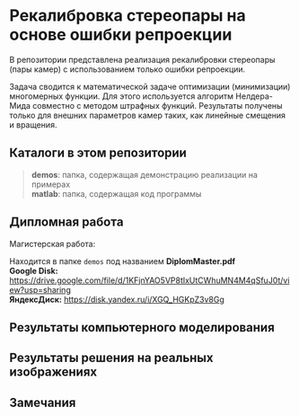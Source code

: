 # Рекалибровка стереопары на основе ошибки репроекции

В репозитории представлена реализация рекалибровки стереопары (пары камер) с использованием только ошибки репроекции.

Задача сводится к математической задаче оптимизации (минимизации) многомерных функции. Для этого используется алгоритм Нелдера-Мида совместно с методом штрафных функций. Результаты получены только для внешних параметров камер таких, как линейные смещения и вращения.

## Каталоги в этом репозитории

>**demos**: папка, содержащая демонстрацию реализации на примерах <br>
>**matlab**: папка, содержащая код программы

## Дипломная работа

Магистерская работа:<br>

Находится в папке `demos` под названием **DiplomMaster.pdf** <br>
**Google Disk:** https://drive.google.com/file/d/1KFjnYAO5VP8tIxUtCWhuMN4M4qSfuJ0t/view?usp=sharing <br>
**ЯндексДиск:** https://disk.yandex.ru/i/XGQ_HGKpZ3v8Gg

## Результаты компьютерного моделирования


## Результаты решения на реальных изображениях


## Замечания

